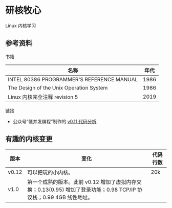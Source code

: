 # 研核牧心

Linux 内核学习

## 参考资料

书籍

| 名称 | 年代 |
| --- | --- |
| INTEL 80386 PROGRAMMER'S REFERENCE MANUAL | 1986 |
| The Design of the Unix Operation System | 1986 |
| Linux 内核完全注释 revision 5 | 2019 |

链接

- 公众号“低并发编程”制作的 [v0.11 代码分析](https://github.com/dibingfa/flash-linux0.11-talk/tree/main)

## 有趣的内核变更

| 版本 | 变化 | 代码行数 |
| --- | --- | --- |
| v0.12  | 可以把玩的小内核。 | 20k |
| v1.0 | 第一个成熟的版本。此前 v0.12 增加了虚拟内存交换；0.13(0.95) 增加了登录功能；0.98 TCP/IP 协议栈；0.99 4GB 线性地址。 |
